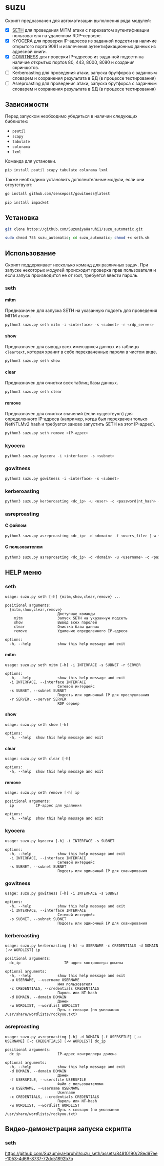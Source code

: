 # suzu
Скрипт предназначен для автоматизации выполнения ряда модулей:
- [x]  [SETH](https://github.com/SySS-Research/Seth) для проведения MITM атаки с перехватом аутентификации пользователя на удаленном RDP-сервере.
- [x]  KYOCERA для проверки IP-адресов из заданной подсети на наличие открытого порта 9091 и извлечения аутентификационных данных из адресной книги.
- [x]  [GOWITNESS](https://github.com/sensepost/gowitness?tab=readme-ov-file) для проверки IP-адресов из заданной подсети на наличие открытых портов 80, 443, 8000, 8080 и создания скриншотов.
- [ ]  Kerberoasting для проведения атаки, запуска брутфорса с заданным словарем и сохранения результата в БД (в процессе тестирования)
- [ ]  Asreproasting для проведения атаки, запуска брутфорса с заданным словарем и сохранения результата в БД (в процессе тестирования)
## Зависимости
Перед запуском необходимо убедиться в наличии следующих библиотек:
- `psutil`
- `scapy`
- `tabulate`
- `colorama`
- `lxml`

Команда для установки.
```python
pip install psutil scapy tabulate colorama lxml
```
Также необходимо установить дополнительные модули, если они отсутствуют:
```bash
go install github.com/sensepost/gowitness@latest
```
```bash
pip install impacket
```
## Установка
```bash
git clone https://github.com/SuzumiyaHaruhi1/suzu_automatic.git
```
```bash
sudo chmod 755 suzu_automatic; cd suzu_automatic; chmod +x seth.sh
```
## Использование
Скрипт поддерживает несколько команд для различных задач. При запуске некоторых модулей происходит проверка прав пользователя и если запуск производится не от root, требуется ввести пароль.
### seth
#### mitm
Предназначен для запуска SETH на указанную подсеть для проведения MITM атаки.
```python
python3 suzu.py seth mitm -i <interface> -s <subnet> -r <rdp_server>
```
#### show
Предназначен для вывода всех имеющихся данных из таблицы `cleartext`, которая хранит в себе перехваченные пароли в чистом виде.
```python
python3 suzu.py seth show
```
#### clear
Предназначен для очистки всех таблиц базы данных.
```python
python3 suzu.py seth clear
```
#### remove
Предназначен для очистки значений (если существуют) для определенного IP-адреса (например, когда был перехвачен только NetNTLMv2 hash и требуется заново запустить SETH на этот IP-адрес).
```python
python3 suzu.py seth remove <IP-адрес>
```
### kyocera
```python
python3 suzu.py kyocera -i <interface> -s <subnet>
```
### gowitness
```python
python3 suzu.py gowitness -i <interface> -s <subnet>
```
### kerberoasting
```python
python3 suzu.py kerberoasting <dc_ip> -u <user> -c <password|nt_hash> -d <domain> [-w <wordlist>]
```
### asreproasting
#### С файлом
```python
python3 suzu.py asreproasting <dc_ip> -d <domain> -f <users_file> [-w <wordlist>]
```
#### С пользователем
```python
python3 suzu.py asreproasting <dc_ip> -d <domain> -u <username> -c <password|nt_hash> [-w <wordlist>]
```
## HELP меню
### seth
```
usage: suzu.py seth [-h] {mitm,show,clear,remove} ...

positional arguments:
  {mitm,show,clear,remove}
                        Доступные команды
    mitm                Запуск SETH на указанную подсеть
    show                Вывод всех паролей
    clear               Очистка базы данных
    remove              Удаление определенного IP-адреса

options:
  -h, --help            show this help message and exit
```
#### mitm
```
usage: suzu.py seth mitm [-h] -i INTERFACE -s SUBNET -r SERVER

options:
  -h, --help            show this help message and exit
  -i INTERFACE, --interface INTERFACE
                        Сетевой интерфейс
  -s SUBNET, --subnet SUBNET
                        Подсеть или одиночный IP для прослушивания
  -r SERVER, --server SERVER
                        RDP сервер
```
#### show
```
usage: suzu.py seth show [-h]

options:
  -h, --help  show this help message and exit
```
#### clear
```
usage: suzu.py seth clear [-h]

options:
  -h, --help  show this help message and exit
```
#### remove
```
usage: suzu.py seth remove [-h] ip

positional arguments:
  ip          IP-адрес для удаления

options:
  -h, --help  show this help message and exit
```
### kyocera
```
usage: suzu.py kyocera [-h] -i INTERFACE -s SUBNET

options:
  -h, --help            show this help message and exit
  -i INTERFACE, --interface INTERFACE
                        Сетевой интерфейс
  -s SUBNET, --subnet SUBNET
                        Подсеть или одиночный IP для сканирования
```
### gowitness
```
usage: suzu.py gowitness [-h] -i INTERFACE -s SUBNET

options:
  -h, --help            show this help message and exit
  -i INTERFACE, --interface INTERFACE
                        Сетевой интерфейс
  -s SUBNET, --subnet SUBNET
                        Подсеть или одиночный IP для сканирования
```
### kerberoasting
```
usage: suzu.py kerberoasting [-h] -u USERNAME -c CREDENTIALS -d DOMAIN [-w WORDLIST] ip

positional arguments:
  dc_ip                    IP-адрес контроллера домена

optional arguments:
  -h, --help            show this help message and exit
  -u USERNAME, --username USERNAME
                        Имя пользователя
  -c CREDENTIALS, --credentials CREDENTIALS
                        Пароль или NT-hash
  -d DOMAIN, --domain DOMAIN
                        Домен
  -w WORDLIST, --wordlist WORDLIST
                        Путь к словарю (по умолчанию /usr/share/wordlists/rockyou.txt)
```
### asreproasting
```
usage: suzu.py asreproasting [-h] -d DOMAIN [-f USERSFILE] [-u USERNAME] [-c CREDENTIALS] [-w WORDLIST] dc_ip

positional arguments:
  dc_ip                 IP-адрес контроллера домена

optional arguments:
  -h, --help            show this help message and exit
  -d DOMAIN, --domain DOMAIN
                        Домен
  -f USERSFILE, --usersfile USERSFILE
                        Файл с пользователями
  -u USERNAME, --username USERNAME
                        Username
  -c CREDENTIALS, --credentials CREDENTIALS
                        Пароль или NT-hash
  -w WORDLIST, --wordlist WORDLIST
                        Путь к словарю (по умолчанию /usr/share/wordlists/rockyou.txt)
```
## Видео-демонстрация запуска скрипта
### seth
https://github.com/SuzumiyaHaruhi1/suzu_seth/assets/84810190/28ed97ee-1053-4d66-8737-72dc51892b7b
